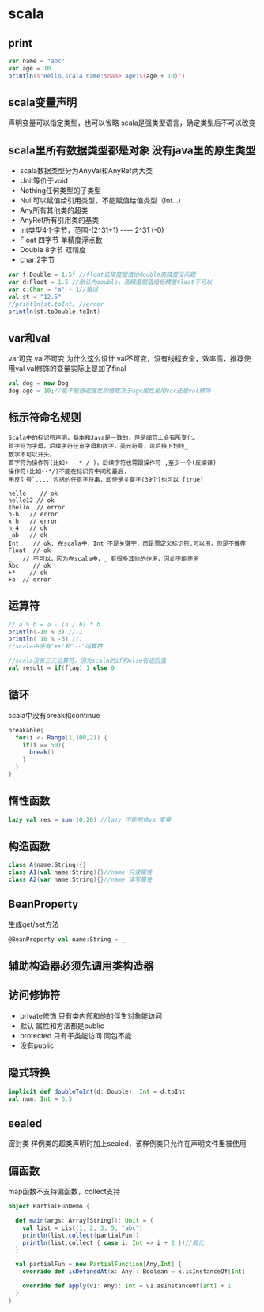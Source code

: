 # scala
## print
```scala
var name = "abc"
var age = 10
println(s"Hello,scala name:$name age:${age + 10}")
```
## scala变量声明
声明变量可以指定类型，也可以省略
scala是强类型语言，确定类型后不可以改变

## scala里所有数据类型都是对象 没有java里的原生类型
- scala数据类型分为AnyVal和AnyRef两大类
- Unit等价于void
- Nothing任何类型的子类型
- Null可以赋值给引用类型，不能赋值给值类型（Int...)
- Any所有其他类的超类
- AnyRef所有引用类的基类
- Int类型4个字节，范围-(2^31+1) ---- 2^31 (-0)
- Float 四字节 单精度浮点数
- Double 8字节 双精度
- char 2字节

```scala
var f:Double = 1.5f //float低精度赋值给double高精度没问题
var d:Float = 1.5 //默认为double，高精度赋值给低精度float不可以
var c:Char = 'a' + 1//错误
val st = "12.5"
//println(st.toInt) //error
println(st.toDouble.toInt)
```

## var和val
var可变 val不可变
为什么这么设计
val不可变，没有线程安全，效率高，推荐使用val
val修饰的变量实际上是加了final
```scala
val dog = new Dog
dog.age = 10;//能不能修改属性的值取决于age属性是用var还是val修饰
```

## 标示符命名规则
```text
Scala中的标识符声明，基本和Java是一致的，但是细节上会有所变化。
首字符为字母，后续字符任意字母和数字，美元符号，可后接下划线_
数字不可以开头。
首字符为操作符(比如+ - * / )，后续字符也需跟操作符 ,至少一个(反编译)
操作符(比如+-*/)不能在标识符中间和最后.
用反引号`....`包括的任意字符串，即使是关键字(39个)也可以 [true]

hello    // ok
hello12 // ok
1hello  // error
h-b   // error
x h   // error
h_4   // ok
_ab   // ok
Int    // ok, 在scala中，Int 不是关键字，而是预定义标识符,可以用，但是不推荐
Float  // ok
_   // 不可以，因为在scala中，_ 有很多其他的作用，因此不能使用
Abc    // ok
+*-   // ok
+a  // error
```
## 运算符
```scala
// a % b = a - (a / b) * b
println(-10 % 3) //-1
println( 10 % -3) //1
//scala中没有"++"和"--"运算符

//scala没有三元运算符，因为scala的if和else有返回值
val result = if(flag) 1 else 0
```
## 循环
scala中没有break和continue
```scala
breakable{
  for(i <- Range(1,100,2)) {
    if(i == 50){
      break()
    }
  }
}
```

## 惰性函数
```scala
lazy val res = sum(10,20) //lazy 不能修饰var变量
```

## 构造函数
```scala
class A(name:String){}
class A1(val name:String){}//name 只读属性
class A2(var name:String){}//name 读写属性
```

## BeanProperty
生成get/set方法
```scala
@BeanProperty val name:String = _
```
## 辅助构造器必须先调用类构造器

## 访问修饰符
- private修饰 只有类内部和他的伴生对象能访问
- 默认 属性和方法都是public
- protected 只有子类能访问 同包不能
- 没有public

## 隐式转换
```scala
implicit def doubleToInt(d: Double): Int = d.toInt
val num: Int = 3.5
```

## sealed
密封类 样例类的超类声明时加上sealed，该样例类只允许在声明文件里被使用

## 偏函数
map函数不支持偏函数，collect支持
```scala
object PartialFunDemo {

  def main(args: Array[String]): Unit = {
    val list = List(1, 2, 3, 5, "abc")
    println(list.collect(partialFun))
    println(list.collect { case i: Int => i + 2 })//简化
  }

  val partialFun = new PartialFunction[Any,Int] {
    override def isDefinedAt(x: Any): Boolean = x.isInstanceOf[Int]

    override def apply(v1: Any): Int = v1.asInstanceOf[Int] + 1
  }
}
```